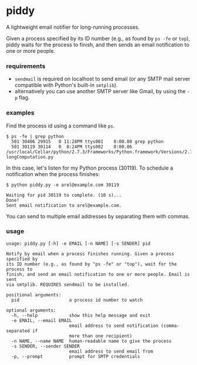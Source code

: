 piddy
=====

A lightweight email notifier for long-running processes.

Given a process specified by its ID number (e.g., as found by `ps -fe` or `top`),
piddy waits for the process to finish, and then sends an email notification to one or more
people.

### requirements
  * `sendmail` is required on localhost to send email (or any SMTP mail server compatible with Python's built-in `smtplib`).
  * alternatively you can use another SMTP server like Gmail, by using the `-p` flag.

### examples

Find the process id using a command like `ps`.
```
$ ps -fe | grep python
  501 30406 29915   0 11:28PM ttys001    0:00.00 grep python
  501 30119 30114   0  8:24PM ttys002    0:00.06 /usr/local/Cellar/python/2.7.3/Frameworks/Python.framework/Versions/2.7/Resources/Python.app/Contents/MacOS/Python longComputation.py
```

In this case, let's listen for my Python process (30119). To schedule a notification when the process finishes:
```
$ python piddy.py -e arel@example.com 30119

Waiting for pid 30119 to complete. (10 s)...
Done!
Sent email notification to arel@example.com.
```

You can send to multiple email addresses by separating them with commas.

### usage

```
usage: piddy.py [-h] -e EMAIL [-n NAME] [-s SENDER] pid

Notify by email when a process finishes running. Given a process specified by
its ID number (e.g., as found by "ps -fe" or "top"), wait for the process to
finish, and send an email notification to one or more people. Email is sent
via smtplib. REQUIRES sendmail to be installed.

positional arguments:
  pid                   a process id number to watch

optional arguments:
  -h, --help            show this help message and exit
  -e EMAIL, --email EMAIL
                        email address to send notification (comma-separated if
                        more than one recipient)
  -n NAME, --name NAME  human-readable name to give the process
  -s SENDER, --sender SENDER
                        email address to send email from
  -p, --prompt          prompt for SMTP credentials
```
